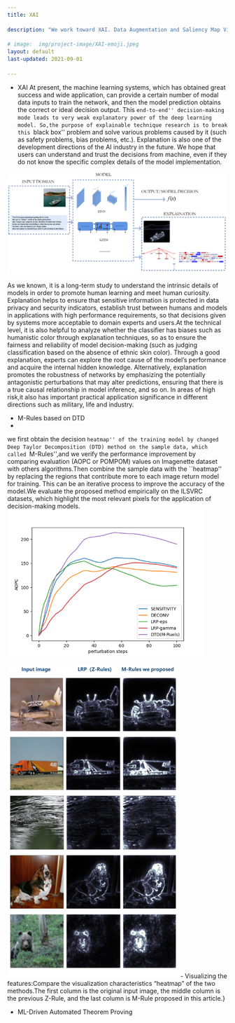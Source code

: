 ```yaml
---
title: XAI

description: "We work toward XAI. Data Augmentation and Saliency Map Visualization are our research thrusts now"

# image:  img/project-image/XAI-emoji.jpeg
layout: default
last-updated: 2021-09-01

---
```



- XAI
At present, the machine learning systems, which has obtained great success and wide application, can provide a certain number of modal data inputs to train the network, and then the model prediction obtains the correct or ideal decision output. This ``end-to-end'' decision-making mode leads to very weak explanatory power of the deep learning model. So,the purpose of explainable technique research is to break this ``black box''  problem and solve various problems caused by it (such as safety problems, bias problems, etc.). Explanation is also one of the development directions of the AI industry in the future. We hope that users can understand and trust the decisions from machine, even if they do not know the specific complex details of the model implementation. 

<img src="/img/project-image/XAI/XAI1.png" alt="Neural_ODE_Transformer_Program" style="zoom:70%;" />

As we known, it is a long-term study to understand the intrinsic details of models in order to promote human learning and meet human curiosity. Explanation helps to ensure that sensitive information is protected in data privacy and security indicators,  establish trust between humans and models in applications with high performance requirements, so that decisions given by systems more acceptable to domain experts and users.At the technical level, it is also helpful to analyze whether the classifier has biases such as humanistic color through explanation techniques, so as to ensure the fairness and reliability of model decision-making (such as judging classification based on the absence of ethnic skin color). Through a good explanation, experts can explore the root cause of the model’s performance and acquire the internal hidden knowledge. Alternatively, explanation promotes the robustness of networks by emphasizing the potentially antagonistic perturbations that may alter predictions, ensuring that there is a true causal relationship in model inference, and so on. In areas of high risk,it also has important practical application significance in different directions such as military,  life and industry. 

- M-Rules based on DTD
- 
we first obtain the decision ``heatmap'' of the training model by changed Deep Taylor Decomposition (DTD) method on the sample data, which called ``M-Rules'',and we verify the performance improvement by comparing evaluation (AOPC or POMPOM) values on Imagenette dataset with others algorithms.Then combine the sample data with the ``heatmap'' by replacing the regions that contribute more to each image return model for training. This can be an iterative process to improve the accuracy of the model.We evaluate the proposed method empirically on the ILSVRC datasets, which highlight the most relevant pixels for the application of decision-making models. 
<img src="/img/project-image/XAI/exp2.png" alt="Neural_ODE_Transformer_Program" style="zoom:70%;" />


<img src="/img/project-image/XAI/exp3.png" alt="Neural_ODE_Transformer_Program" style="zoom:70%;" />
- Visualizing the features:Compare the visualization characteristics “heatmap” of the two methods.The first column is the original input image, the middle column is the previous Z-Rule, and the last column is M-Rule proposed in this article.}

- ML-Driven Automated Theorem Proving
